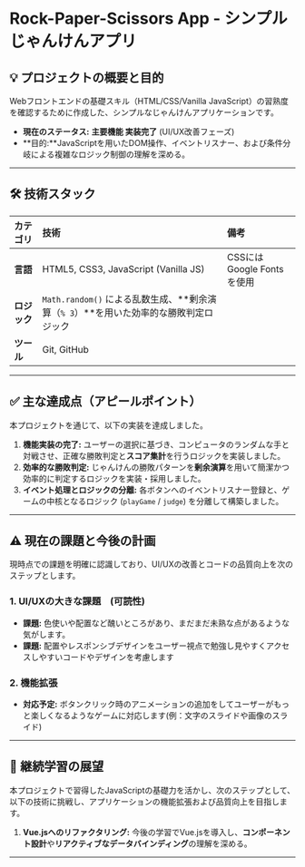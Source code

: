 # Rock-Paper-Scissors App - シンプルじゃんけんアプリ

## 💡 プロジェクトの概要と目的

Webフロントエンドの基礎スキル（HTML/CSS/Vanilla JavaScript）の習熟度を確認するために作成した、シンプルなじゃんけんアプリケーションです。

* **現在のステータス:** **主要機能 実装完了** (UI/UX改善フェーズ)
* **目的:**JavaScriptを用いたDOM操作、イベントリスナー、および条件分岐による複雑なロジック制御の理解を深める。

---

## 🛠️ 技術スタック

| カテゴリ | 技術 | 備考 |
| :--- | :--- | :--- |
| **言語** | HTML5, CSS3, JavaScript (Vanilla JS) | CSSにはGoogle Fontsを使用 |
| **ロジック** | `Math.random()` による乱数生成、**剰余演算（`% 3`）**を用いた効率的な勝敗判定ロジック |
| **ツール** | Git, GitHub |

---

## ✅ 主な達成点（アピールポイント）

本プロジェクトを通じて、以下の実装を達成しました。

1.  **機能実装の完了:** ユーザーの選択に基づき、コンピュータのランダムな手と対戦させ、正確な勝敗判定と**スコア集計**を行うロジックを実装しました。
2.  **効率的な勝敗判定:** じゃんけんの勝敗パターンを**剰余演算**を用いて簡潔かつ効率的に判定するロジックを実装・採用しました。
3.  **イベント処理とロジックの分離:** 各ボタンへのイベントリスナー登録と、ゲームの中核となるロジック (`playGame` / `judge`) を分離して構築しました。

---

## ⚠️ 現在の課題と今後の計画

現時点での課題を明確に認識しており、UI/UXの改善とコードの品質向上を次のステップとします。

### 1. UI/UXの大きな課題　(可読性)

* **課題:** 色使いや配置など醜いところがあり、まだまだ未熟な点があるような気がします。
* **課題:** 配置やレスポンシブデザインをユーザー視点で勉強し見やすくアクセスしやすいコードやデザインを考慮します

### 2. 機能拡張

* **対応予定:** ボタンクリック時のアニメーションの追加をしてユーザーがもっと楽しくなるようなゲームに対応します(例：文字のスライドや画像のスライド)

---

## 🚀 継続学習の展望

本プロジェクトで習得したJavaScriptの基礎力を活かし、次のステップとして、以下の技術に挑戦し、アプリケーションの機能拡張および品質向上を目指します。

1.  **Vue.jsへのリファクタリング:** 今後の学習でVue.jsを導入し、**コンポーネント設計**や**リアクティブなデータバインディング**の理解を深める。

---
